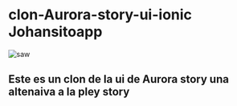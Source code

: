 # clon-Aurora-story-ui-ionic Johansitoapp
![saw](https://github.com/user-attachments/assets/92fb3348-64a9-4eea-847c-b710c8cd07e7)


## Este es un clon de la ui de Aurora story una altenaiva a la pley story
